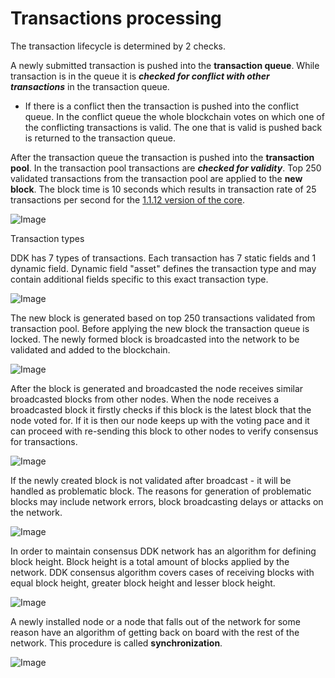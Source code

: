 # Transactions processing

The transaction lifecycle is determined by 2 checks.

A newly submitted transaction is pushed into the **transaction queue**. While transaction is in the queue it is ***checked for conflict with other transactions*** in the transaction queue.

* If there is a conflict then the transaction is pushed into the conflict queue. In the conflict queue the whole blockchain votes on which one of the conflicting transactions is valid. The one that is valid is pushed back is returned to the transaction queue.

After the transaction queue the transaction is pushed into the **transaction pool**.  In the transaction pool transactions are ***checked for validity***. Top 250 validated transactions from the transaction pool are applied to the **new block**. The block time is 10 seconds which results in transaction rate of 25 transactions per second for the [1.1.12 version of the core](https://github.com/AraiEzzra/DDKCORE/tree/1.1.12).

![Image](../images/transaction_lifecycle.png)

Transaction types

DDK has 7 types of transactions. Each transaction has 7 static fields and 1 dynamic field. Dynamic field "asset" defines the transaction type and may contain additional fields specific to this exact transaction type.

![Image](../images/transaction_fields_and_types.png)

The new block is generated based on top 250 transactions validated from transaction pool. Before applying the new block the transaction queue is locked. The newly formed block is broadcasted into the network to be validated and added to the blockchain.

![Image](../images/generate_new_block.png)

After the block is generated and broadcasted the node receives similar broadcasted blocks from other nodes. When the node receives a broadcasted block it firstly checks if this block is the latest block that the node voted for. If it is then our node keeps up with the voting pace and it can proceed with re-sending this block to other nodes to verify consensus for transactions.

![Image](../images/received_broadcasted_block.png)

If the newly created block is not validated after broadcast - it will be handled as problematic block. The reasons for generation of problematic blocks may include network errors, block broadcasting delays or attacks on the network.

![Image](../images/problematic_blocks_handling.png)

In order to maintain consensus DDK network has an algorithm for defining block height. Block height is a total amount of blocks applied by the network. DDK consensus algorithm covers cases of receiving blocks with equal block height, greater block height and lesser block height.

![Image](../images/block_height_handling.png)

A newly installed node or a node that falls out of the network for some reason have an algorithm of getting back on board with the rest of the network. This procedure is called **synchronization**.

![Image](../images/network_synchronization.png)
